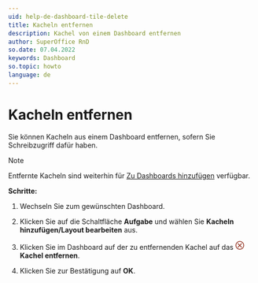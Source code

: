 ```yaml
---
uid: help-de-dashboard-tile-delete
title: Kacheln entfernen
description: Kachel von einem Dashboard entfernen
author: SuperOffice RnD
so.date: 07.04.2022
keywords: Dashboard
so.topic: howto
language: de
---
```


# Kacheln entfernen

Sie können Kacheln aus einem Dashboard entfernen, sofern Sie Schreibzugriff dafür haben.

> [!NOTE]
> Entfernte Kacheln sind weiterhin für [Zu Dashboards hinzufügen][1] verfügbar.

**Schritte:**

1. Wechseln Sie zum gewünschten Dashboard.

2. Klicken Sie auf die Schaltfläche **Aufgabe** und wählen Sie **Kacheln hinzufügen/Layout bearbeiten** aus.

3. Klicken Sie im Dashboard auf der zu entfernenden Kachel auf das ![Symbol][img1] **Kachel entfernen**.

4. Klicken Sie zur Bestätigung auf **OK**.

<!-- Referenced links -->
[1]: add-tile.md

<!-- Referenced images -->
[img1]: ../../../../common/icons/delete-circle-red.png
